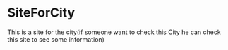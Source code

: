# SiteForCity
This is a site for the city(if someone want to check this City he can check this site to see some information)
